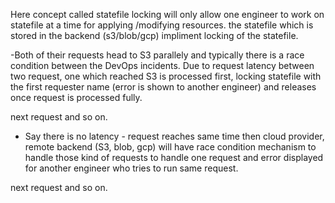 Here concept called statefile locking will only allow one engineer to work on statefile at a time for applying /modifying resources. 
the statefile which is stored in the backend (s3/blob/gcp) impliment locking of the statefile.



-Both of their requests head to S3 parallely and typically there is a race condition between the DevOps incidents. Due to request latency between two request, one which reached S3 is processed first, locking statefile with the first requester name (error is shown to another engineer) and releases once request is processed fully.

next request and so on.

- Say there is no latency - request reaches same time then cloud provider, remote backend (S3, blob, gcp) will have race condition mechanism to handle those kind of requests to handle one request and error displayed for another engineer who tries to run same request.

next request and so on.

